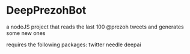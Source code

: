 # DeepPrezohBot
a nodeJS project that reads the last 100 @prezoh tweets and generates some new ones

requires the following packages:
twitter
needle
deepai
